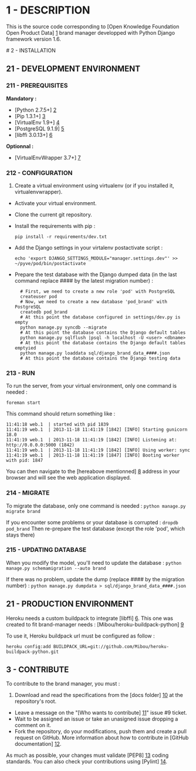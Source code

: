 # 1 - DESCRIPTION

This is the source code corresponding to [Open Knowledge Foundation Open Product Data] [1] brand manager developped with Python Django framework version 1.6.

[1]: <http://product.okfn.org> "OKFN Open Product Data website"

# 2 - INSTALLATION

## 21 - DEVELOPMENT ENVIRONMENT

### 211 - PREREQUISITES

**Mandatory :**

* [Python 2.7.5+] [2]
* [Pip 1.3.1+] [3]
* [VirtualEnv 1.9+] [4]
* [PostgreSQL 9.1.9] [5]
* [libffi 3.0.13+] [6]

[2]: <http://www.python.org/getit/> "Python install documentation"
[3]: <http://www.pip-installer.org/en/latest/installing.html> "Pip install documentation"
[4]: <https://pypi.python.org/pypi/virtualenv> "VirtualEnv install documentation"
[5]: <http://www.postgresql.org/download/> "PostgreSQL download Page"
[6]: <https://sourceware.org/libffi/> "libffi download page"

**Optionnal :**

* [VirtualEnvWrapper 3.7+] [7]

[7]: <http://virtualenvwrapper.readthedocs.org/en/latest/install.html#basic-installation> "VirtualEnvWrapper install documentation"

### 212 - CONFIGURATION

1. Create a virtual environment using virtualenv (or if you installed it, virtualenvwrapper).
- Activate your virtual environment.
- Clone the current git repository.
- Install the requirements with pip :

  `pip install -r requirements/dev.txt`

- Add the Django settings in your virtalenv postactivate script :
  
  `echo 'export DJANGO_SETTINGS_MODULE="manager.settings.dev"' >> ~/pyve/pod/bin/postactivate`

- Prepare the test database with the Django dumped data (in the last command replace #### by the latest migration number) :

        # First, we need to create a new role 'pod' with PostgreSQL 
        createuser pod
        # Now, we need to create a new database 'pod_brand' with PostgreSQL
        createdb pod_brand
        # At this point the database configured in settings/dev.py is empty
        python manage.py syncdb --migrate
        # At this point the database contains the Django default tables
        python manage.py sqlflush |psql -h localhost -U <user> <dbname>
        # At this point the database contains the Django default tables emptyied
        python manage.py loaddata sql/django_brand_data_####.json
        # At this point the database contains the Django testing data

### 213 - RUN

To run the server, from your virtual environment, only one command is needed :

`foreman start`

This command should return something like :

    11:41:18 web.1  | started with pid 1839
    11:41:19 web.1  | 2013-11-18 11:41:19 [1842] [INFO] Starting gunicorn 18.0
    11:41:19 web.1  | 2013-11-18 11:41:19 [1842] [INFO] Listening at: http://0.0.0.0:5000 (1842)
    11:41:19 web.1  | 2013-11-18 11:41:19 [1842] [INFO] Using worker: sync
    11:41:19 web.1  | 2013-11-18 11:41:19 [1847] [INFO] Booting worker with pid: 1847

You can then navigate to the [hereabove mentionned] [8] address in your browser and will see the web application displayed.

[8]: <http://127.0.0.1:5000> "Localhost Python Django server"

### 214 - MIGRATE

To migrate the database, only one command is needed :
`python manage.py migrate brand`

If you encounter some problems or your database is corrupted :
`dropdb pod_brand`
Then re-prepare the test database (except the role 'pod', which stays there)

### 215 - UPDATING DATABASE

When you modify the model, you'll need to update the database :
`python manage.py schemamigration --auto brand`

If there was no problem, update the dump (replace #### by the migration number) :
`python manage.py dumpdata > sql/django_brand_data_####.json`

## 21 - PRODUCTION ENVIRONMENT

Heroku needs a custom buildpack to integrate [libffi] [6]. This one was created to fit brand-manager needs : [Mibou/heroku-buildpack-python] [9]

[9]: <https://github.com/Mibou/heroku-buildpack-python> "brand-manager Heroku buildpack"

To use it, Heroku buildpack url must be configured as follow :

    heroku config:add BUILDPACK_URL=git://github.com/Mibou/heroku-buildpack-python.git

## 3 - CONTRIBUTE

To contribute to the brand manager, you must :

1. Download and read the specifications from the [docs folder] [10] at the repository's root.
- Leave a message on the "[Who wants to contribute] [11]" issue #9 ticket.
- Wait to be assigned an issue or take an unasigned issue dropping a comment on it.
- Fork the repository, do your modifications, push them and create a pull request on GitHub. More information about how to contribute in [GitHub documentation] [12].

As much as possible, your changes must validate [PEP8] [13] coding standards. You can also check your contributions using [Pylint] [14].

[10]: <https://github.com/okfn/brand-manager/tree/master/docs> "Documentation folder"
[11]: <https://github.com/okfn/brand-manager/issues/9> "Who wants to contribute"
[12]: <https://help.github.com/articles/fork-a-repo> "GitHub documentation to contribute to a project"
[13]: <http://www.python.org/dev/peps/pep-0008/> "PEP8 coding convention"
[14]: <http://www.pylint.org/> "Pylint"
